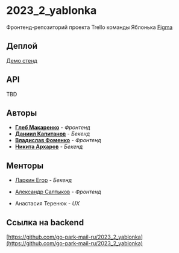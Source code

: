 # 2023_2_yablonka
Фронтенд-репозиторий проекта Trello команды Яблонька
[Figma](https://www.figma.com/file/22weajWTtWmka18H5LD2ZX/Main-page)

## Деплой

[Демо стенд](http://213.219.215.40:8081)

## API

TBD

## Авторы

* [**Глеб Макаренко**](https://github.com/Glibusss) - *Фронтенд*
* [**Даниил Капитанов**](https://github.com/SmileyTheSmile) - *Бекенд*
* [**Владислав Фоменко**](https://github.com/wolpy01) - *Фронтенд*
* [**Никита Архаров**](https://github.com/bqback) - *Бекенд*

## Менторы
- [Ларкин Егор](https://github.com/WhoIsYgim) - *Бекенд*

- [Александр Салтыков](https://github.com/johnSamilin) - *Фронтенд*

- Анастасия Теренюк - *UX*

## Ссылка на backend

[https://github.com/go-park-mail-ru/2023_2_yablonka](https://github.com/go-park-mail-ru/2023_2_yablonka)
